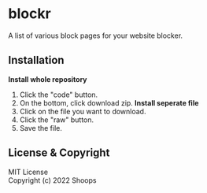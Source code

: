 # blockr
A list of various block pages for your website blocker.

## Installation
**Install whole repository**
1. Click the "code" button.
2. On the bottom, click download zip.
**Install seperate file**
1. Click on the file you want to download.
2. Click the "raw" button.
3. Save the file.

## License & Copyright
MIT License
<br>
Copyright (c) 2022 Shoops